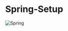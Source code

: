 # Spring-Setup
![Spring](https://github.com/kendallw763/Spring-Setup/assets/63067332/5afee614-9c3f-470e-b9fd-b91266c822b6)
